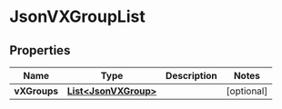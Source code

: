 
# JsonVXGroupList

## Properties
Name | Type | Description | Notes
------------ | ------------- | ------------- | -------------
**vXGroups** | [**List&lt;JsonVXGroup&gt;**](JsonVXGroup.md) |  |  [optional]




